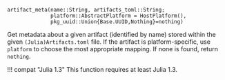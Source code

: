```
artifact_meta(name::String, artifacts_toml::String;
              platform::AbstractPlatform = HostPlatform(),
              pkg_uuid::Union{Base.UUID,Nothing}=nothing)
```

Get metadata about a given artifact (identified by name) stored within the given `(Julia)Artifacts.toml` file.  If the artifact is platform-specific, use `platform` to choose the most appropriate mapping.  If none is found, return `nothing`.

!!! compat "Julia 1.3"
    This function requires at least Julia 1.3.

